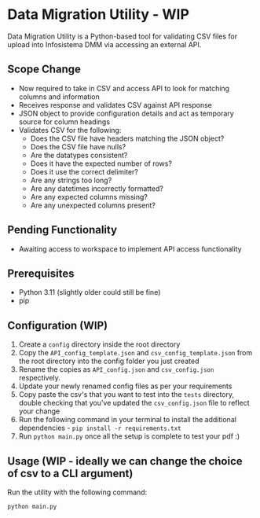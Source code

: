 # Data Migration Utility - WIP

Data Migration Utility is a Python-based tool for validating CSV files for upload into Infosistema DMM via accessing an external API. 

## Scope Change

- Now required to take in CSV and access API to look for matching columns and information
- Receives response and validates CSV against API response
- JSON object to provide configuration details and act as temporary source for column headings
- Validates CSV for the following:
    - Does the CSV file have headers matching the JSON object?
    - Does the CSV file have nulls?
    - Are the datatypes consistent?
    - Does it have the expected number of rows?
    - Does it use the correct delimiter?
    - Are any strings too long?
    - Are any datetimes incorrectly formatted?
    - Are any expected columns missing?
    - Are any unexpected columns present?

## Pending Functionality

- Awaiting access to workspace to implement API access functionality

## Prerequisites

- Python 3.11 (slightly older could still be fine)
- pip

## Configuration (WIP)

1. Create a `config` directory inside the root directory
2. Copy the `API_config_template.json` and `csv_config_template.json` from the root directory into the config folder you just created
3. Rename the copies as `API_config.json` and `csv_config.json` respectively. 
4. Update your newly renamed config files as per your requirements
5. Copy paste the csv's that you want to test into the `tests` directory, double checking that you've updated the `csv_config.json` file to reflect your change
6. Run the following command in your terminal to install the additional dependencies - `pip install -r requirements.txt`
7. Run `python main.py` once all the setup is complete to test your pdf :)

## Usage (WIP - ideally we can change the choice of csv to a CLI argument)

Run the utility with the following command:

```python
python main.py
```